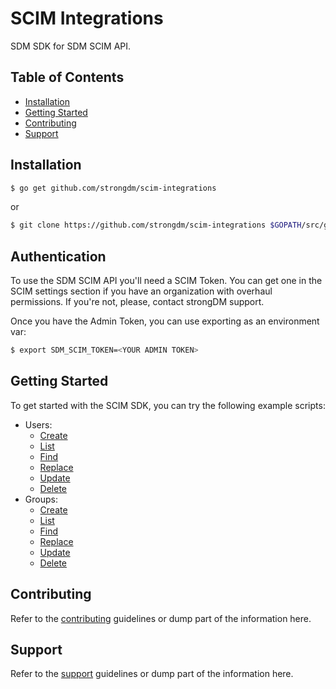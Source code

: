# SCIM Integrations

SDM SDK for SDM SCIM API.

## Table of Contents

- [Installation](#installation)
- [Getting Started](#getting-started)
- [Contributing](#contributing)
- [Support](#support)

## Installation

```bash
$ go get github.com/strongdm/scim-integrations
```

or

```bash
$ git clone https://github.com/strongdm/scim-integrations $GOPATH/src/github.com/strongdm/scimsdk
```

## Authentication

To use the SDM SCIM API you'll need a SCIM Token. You can get one in the SCIM settings section if you have an organization with overhaul permissions. If you're not, please, contact strongDM support.

Once you have the Admin Token, you can use exporting as an environment var:

```bash
$ export SDM_SCIM_TOKEN=<YOUR ADMIN TOKEN>
```

## Getting Started

To get started with the SCIM SDK, you can try the following example scripts:

- Users:
  - [Create](./example/users/create/main.go)
  - [List](./example/users/list/main.go)
  - [Find](./example/users/find/main.go)
  - [Replace](./example/users/replace/main.go)
  - [Update](./example/users/update/main.go)
  - [Delete](./example/users/delete/main.go)
- Groups:
  - [Create](./example/groups/create/main.go)
  - [List](./example/groups/list/main.go)
  - [Find](./example/groups/find/main.go)
  - [Replace](./example/groups/replace/main.go)
  - [Update](./example/groups/update/main.go)
  - [Delete](./example/groups/delete/main.go)

## Contributing

Refer to the [contributing](CONTRIBUTING.md) guidelines or dump part of the information here.

## Support

Refer to the [support](SUPPORT.md) guidelines or dump part of the information here.
